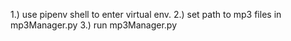 1.) use pipenv shell to enter virtual env.
2.) set path to mp3 files in mp3Manager.py
3.) run mp3Manager.py
